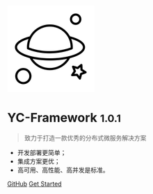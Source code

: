 
![logo](_media/logo.png)

# YC-Framework <small>1.0.1</small>

> 致力于打造一款优秀的分布式微服务解决方案

- 开发部署更简单；
- 集成方案更优；
- 高可用、高性能、高并发是标准。

[GitHub](https://github.com/developers-youcong/yc-framework)
[Get Started](#yc-framework)